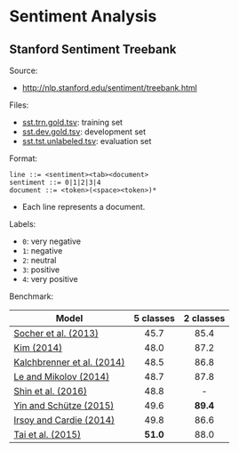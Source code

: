 # Sentiment Analysis

## Stanford Sentiment Treebank

Source:

* http://nlp.stanford.edu/sentiment/treebank.html

Files:

* [sst.trn.gold.tsv](sst.trn.gold.tsv): training set
* [sst.dev.gold.tsv](sst.dev.gold.tsv): development set
* [sst.tst.unlabeled.tsv](sst.tst.unlabeled.tsv): evaluation set

Format:

```
line ::= <sentiment><tab><document>
sentiment ::= 0|1|2|3|4
document ::= <token>(<space><token>)*
```

* Each line represents a document.

Labels:

* `0`: very negative
* `1`: negative
* `2`: neutral
* `3`: positive
* `4`: very positive

Benchmark:

| Model | 5 classes | 2 classes |
|---|:-:|:-:|
| [Socher et al. (2013)](http://www.aclweb.org/anthology/D13-1170) | 45.7 | 85.4 |
| [Kim (2014)](http://www.aclweb.org/anthology/D14-1181) | 48.0 | 87.2 |
| [Kalchbrenner et al. (2014)](http://www.aclweb.org/anthology/P14-1062) | 48.5 | 86.8 |
| [Le and Mikolov (2014)](http://www.jmlr.org/proceedings/papers/v32/le14.pdf) | 48.7 | 87.8 |
| [Shin et al. (2016)](https://arxiv.org/abs/1610.06272) | 48.8 | -    |
| [Yin and Schütze (2015)](http://www.aclweb.org/anthology/K15-1021) | 49.6 | **89.4** |
| [Irsoy and Cardie (2014)]((https://papers.nips.cc/paper/5551-deep-recursive-neural-networks-for-compositionality-in-language.pdf)) | 49.8 | 86.6 |
| [Tai et al. (2015)](http://www.aclweb.org/anthology/P15-1150) | **51.0** | 88.0 |
